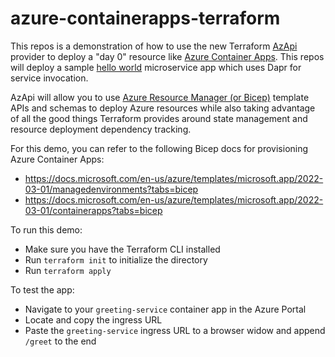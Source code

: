 # azure-containerapps-terraform

This repos is a demonstration of how to use the new Terraform [AzApi](https://registry.terraform.io/providers/Azure/azapi/latest/docs) provider to deploy a "day 0" resource like [Azure Container Apps](https://azure.microsoft.com/en-us/services/container-apps/). This repos will deploy a sample [hello world](https://github.com/pauldotyu/dapr-demos) microservice app which uses Dapr for service invocation.

AzApi will allow you to use [Azure Resource Manager (or Bicep)](https://docs.microsoft.com/en-us/azure/templates/) template APIs and schemas to deploy Azure resources while also taking advantage of all the good things Terraform provides around state management and resource deployment dependency tracking.

For this demo, you can refer to the following Bicep docs for provisioning Azure Container Apps:

- https://docs.microsoft.com/en-us/azure/templates/microsoft.app/2022-03-01/managedenvironments?tabs=bicep
- https://docs.microsoft.com/en-us/azure/templates/microsoft.app/2022-03-01/containerapps?tabs=bicep

To run this demo:

- Make sure you have the Terraform CLI installed
- Run `terraform init` to initialize the directory
- Run `terraform apply`

To test the app:

- Navigate to your `greeting-service` container app in the Azure Portal
- Locate and copy the ingress URL
- Paste the `greeting-service` ingress URL to a browser widow and append `/greet` to the end
